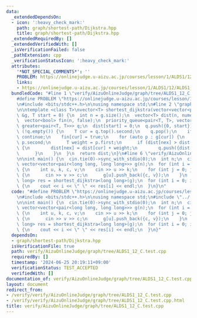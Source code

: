 ```yaml
---
data:
  _extendedDependsOn:
  - icon: ':heavy_check_mark:'
    path: graph/shortest-path/Dijkstra.hpp
    title: graph/shortest-path/Dijkstra.hpp
  _extendedRequiredBy: []
  _extendedVerifiedWith: []
  _isVerificationFailed: false
  _pathExtension: cpp
  _verificationStatusIcon: ':heavy_check_mark:'
  attributes:
    '*NOT_SPECIAL_COMMENTS*': ''
    PROBLEM: https://onlinejudge.u-aizu.ac.jp/courses/lesson/1/ALDS1/12/ALDS1_12_C
    links:
    - https://onlinejudge.u-aizu.ac.jp/courses/lesson/1/ALDS1/12/ALDS1_12_C
  bundledCode: "#line 1 \"verify/AizuOnlineJudge/graph/tree/ALDS1_12_C.test.cpp\"\n\
    #define PROBLEM \"https://onlinejudge.u-aizu.ac.jp/courses/lesson/1/ALDS1/12/ALDS1_12_C\"\
    \n#include <bits/stdc++.h>\n\nusing namespace std;\n#line 2 \"graph/shortest-path/Dijkstra.hpp\"\
    \n\ntemplate <class T>\nvector<T> shortest_dijkstra(vector<vector<pair<T, T>>>\
    \ &g, T start = 0) {\n  int n = g.size();\n  vector<T> dist(n, numeric_limits<T>::max());\n\
    \  vector<bool> fin(n, false);\n  priority_queue<pair<T, T>, vector<pair<T, T>>,\
    \ greater<pair<T, T>>> q;\n  dist[start] = 0;\n  q.push({0, start});\n\n  while\
    \ (!q.empty()) {\n    T cur = q.top().second;\n    q.pop();\n    if (fin[cur])\
    \ continue;\n    fin[cur] = true;\n    for (auto p : g[cur]) {\n      T nex =\
    \ p.second;\n      T weight = p.first;\n      if (dist[nex] > dist[cur] + weight)\
    \ {\n        dist[nex] = dist[cur] + weight;\n        q.push({dist[nex], nex});\n\
    \      }\n    }\n  }\n  return dist;\n}\n#line 6 \"verify/AizuOnlineJudge/graph/tree/ALDS1_12_C.test.cpp\"\
    \n\nint main() {\n  cin.tie(0)->sync_with_stdio(0);\n  int n;\n  cin >> n;\n \
    \ vector<vector<pair<long long, long long>>> g(n);\n  for (int i = 0; i < n; i++)\
    \ {\n    int u, k, c, v;\n    cin >> u >> k;\n    for (int j = 0; j < k; j++)\
    \ {\n      cin >> v >> c;\n      g[u].push_back({c, v});\n    }\n  }\n  vector<long\
    \ long> res = shortest_dijkstra<long long>(g);\n  for (int i = 0; i < n; i++)\
    \ {\n    cout << i << \" \" << res[i] << endl;\n  }\n}\n"
  code: "#define PROBLEM \"https://onlinejudge.u-aizu.ac.jp/courses/lesson/1/ALDS1/12/ALDS1_12_C\"\
    \n#include <bits/stdc++.h>\n\nusing namespace std;\n#include \"../../../../graph/shortest-path/Dijkstra.hpp\"\
    \n\nint main() {\n  cin.tie(0)->sync_with_stdio(0);\n  int n;\n  cin >> n;\n \
    \ vector<vector<pair<long long, long long>>> g(n);\n  for (int i = 0; i < n; i++)\
    \ {\n    int u, k, c, v;\n    cin >> u >> k;\n    for (int j = 0; j < k; j++)\
    \ {\n      cin >> v >> c;\n      g[u].push_back({c, v});\n    }\n  }\n  vector<long\
    \ long> res = shortest_dijkstra<long long>(g);\n  for (int i = 0; i < n; i++)\
    \ {\n    cout << i << \" \" << res[i] << endl;\n  }\n}"
  dependsOn:
  - graph/shortest-path/Dijkstra.hpp
  isVerificationFile: true
  path: verify/AizuOnlineJudge/graph/tree/ALDS1_12_C.test.cpp
  requiredBy: []
  timestamp: '2024-06-25 20:19:11+09:00'
  verificationStatus: TEST_ACCEPTED
  verifiedWith: []
documentation_of: verify/AizuOnlineJudge/graph/tree/ALDS1_12_C.test.cpp
layout: document
redirect_from:
- /verify/verify/AizuOnlineJudge/graph/tree/ALDS1_12_C.test.cpp
- /verify/verify/AizuOnlineJudge/graph/tree/ALDS1_12_C.test.cpp.html
title: verify/AizuOnlineJudge/graph/tree/ALDS1_12_C.test.cpp
---
```

